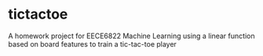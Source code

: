 # tictactoe
A homework project for EECE6822 Machine Learning using a linear function based on board features to train a tic-tac-toe player
